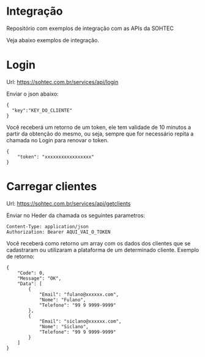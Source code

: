 # Integração
Repositório com exemplos de integração com as APIs da SOHTEC

Veja abaixo exemplos de integração.

# Login
Url: https://sohtec.com.br/services/api/login

Enviar o json abaixo:

```
{
  "key":"KEY_DO_CLIENTE"
}
```
Você receberá um retorno de um token, ele tem validade de 10 minutos a partir da obtenção do mesmo, ou seja, sempre que for necessário repita a chamada no Login para renovar o token.
```
{
    "token": "xxxxxxxxxxxxxxxxx"
}
```
# Carregar clientes
Url: https://sohtec.com.br/services/api/getclients

Enviar no Heder da chamada os seguintes parametros:
```
Content-Type: application/json
Authorization: Bearer AQUI_VAI_O_TOKEN
```
Você receberá como retorno um array com os dados dos clientes que se cadastraram ou utilizaram a plataforma de um determinado cliente.
Exemplo de retorno:
```
{
    "Code": 0,
    "Message": "OK",
    "Data": [
        {
            "Email": "fulano@xxxxxx.com",
            "Nome": "Fulano",
            "Telefone": "99 9 9999-9999"
        },
        {
            "Email": "siclano@xxxxxx.com",
            "Nome": "Siclano",
            "Telefone": "99 9 9999-9999"
        }
    ]
}
```



